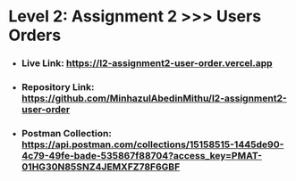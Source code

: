 # Level 2: Assignment 2 >>> Users Orders

- ### Live Link: https://l2-assignment2-user-order.vercel.app

- ### Repository Link: https://github.com/MinhazulAbedinMithu/l2-assignment2-user-order

- ### Postman Collection: https://api.postman.com/collections/15158515-1445de90-4c79-49fe-bade-535867f88704?access_key=PMAT-01HG30N85SNZ4JEMXFZ78F6GBF

